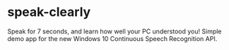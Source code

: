 # speak-clearly
Speak for 7 seconds, and learn how well your PC understood you! Simple demo app for the new Windows 10 Continuous Speech Recognition API.
